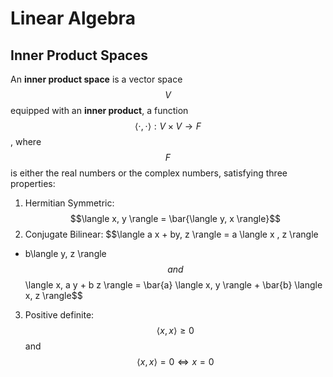 # Linear Algebra

## Inner Product Spaces

An __inner product space__ is a vector space $$V$$ equipped with an __inner product__,
a function $$\langle \cdot, \cdot \rangle: V \times V \rightarrow F$$, where 
$$F$$ is either the real numbers or the complex numbers, satisfying three properties:

1. Hermitian Symmetric: $$\langle x, y \rangle = \bar{\langle y, x \rangle}$$
2. Conjugate Bilinear: $$\langle a x + by, z \rangle = a \langle x , z \rangle
+ b\langle y, z \rangle$$ and $$\langle x, a y + b z \rangle = \bar{a} \langle
 x, y \rangle + \bar{b} \langle x, z \rangle$$



3. Positive definite: $$\langle x, x \rangle \geq 0$$ and $$\langle x, x \rangle 
= 0 \Leftrightarrow x = 0$$



